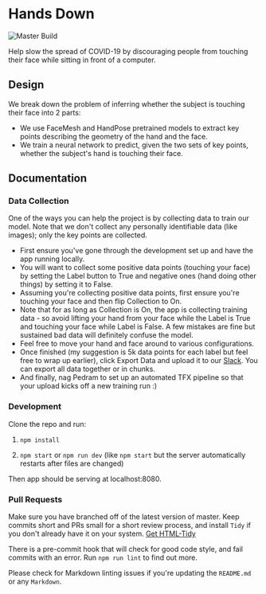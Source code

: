 # Hands Down

![Master Build](https://github.com/misterpeddy/hands-down/workflows/Node.js%20CI/badge.svg)

Help slow the spread of COVID-19 by discouraging people from touching their face while sitting in front of a computer.

## Design

We break down the problem of inferring whether the subject is touching their face into 2 parts:

* We use FaceMesh and HandPose pretrained models to extract key points describing the geometry of the hand and the face.
* We train a neural network to predict, given the two sets of key points, whether the subject's hand is touching their face.

## Documentation

### Data Collection

One of the ways you can help the project is by collecting data to train our model. Note that we don't collect any personally identifiable data (like images); only the key points are collected.

* First ensure you've gone through the development set up and have the app running locally.
* You will want to collect some positive data points (touching your face) by setting the Label button to True and negative ones (hand doing other things) by setting it to False.
* Assuming you're collecting positive data points, first ensure you're touching your face and then flip Collection to On.
* Note that for as long as Collection is On, the app is collecting training data - so avoid lifting your hand from your face while the Label is True and touching your face while Label is False. A few mistakes are fine but sustained bad data will definitely confuse the model.
* Feel free to move your hand and face around to various configurations.
* Once finished (my suggestion is 5k data points for each label but feel free to wrap up earlier), click Export Data and upload it to our [Slack](https://app.slack.com/client/T010H9C0Q9F/browse-files). You can export all data together or in chunks.
* And finally, nag Pedram to set up an automated TFX pipeline so that your upload kicks off a new training run :)

### Development

Clone the repo and run:

1. `npm install`

2. `npm start` or `npm run dev` (like `npm start` but the server automatically restarts after files are changed)

Then app should be serving at localhost:8080.

### Pull Requests

Make sure you have branched off of the latest version of master. Keep commits short and PRs small for a short review process, and install `Tidy` if you don't already have it on your system. [Get HTML-Tidy](http://www.html-tidy.org/?target="blank)

[1]: http://www.html-tidy.org

There is a pre-commit hook that will check for good code style, and fail commits with an error. Run `npm run lint` to find out more.

Please check for Markdown linting issues if you're updating the `README.md` or any `Markdown`.
